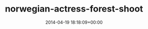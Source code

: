 ---
title:		"norwegian-actress-forest-shoot"
type:		"photos"
mediatype:		"upload"
description:		"TBC"
date:		"2014-04-19 18:18:09+00:00"
album:		"people"
filename:		"norwegian-actress-forest-shoot.md"
series:		""
cl_public_id:		"people/norwegian-actress-forest-shoot"
cl_version:		1497005493
format:		"tiff"
bytes:		2285596
width:		810
height:		1440
colours:
- "#354406"
- "#5C7028"
- "#735E36"
- "#423A1A"
- "#4F630C"
- "#CBC2B5"
- "#434B18"
- "#626926"
- "#C38D69"
- "#865B3B"
- "#6B662D"
- "#372B08"
- "#59640B"
- "#BE9868"
- "#B9B9AC"
exposure_mode:		"Auto"
program:		"Program AE"
aperture:		"2.8"
focal_length:		"90.0 mm"
iso:		"100"
shutter_speed:		"1/125"
metering:		"Multi-segment"
flash:		"Off, Did not fire"
white_balance:		"As Shot"
colour_temp:		"6300"
has_crop:		"false"
orientation:		"Horizontal (normal)"
camera_model:		"NIKON D800"
lens_info:		"70-200mm f/2.8"
artist:		"No artist info"
x_resolution:		"300"
y_resolution:		"300"
---